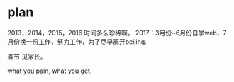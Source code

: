 # plan


2013，2014，2015，2016 时间多么珍稀啊。
2017：3月份~6月份自学web，7月份换一份工作，努力工作，为了尽早离开beijing.

春节 见家长。

what you pain, what you get.
